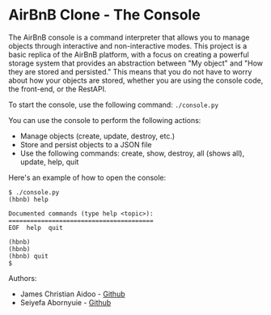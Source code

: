 # AirBnB Clone - The Console

The AirBnB console is a command interpreter that allows you to manage objects through interactive and non-interactive modes. This project is a basic replica of the AirBnB platform, with a focus on creating a powerful storage system that provides an abstraction between "My object" and "How they are stored and persisted." This means that you do not have to worry about how your objects are stored, whether you are using the console code, the front-end, or the RestAPI.

To start the console, use the following command: `./console.py`

You can use the console to perform the following actions:
- Manage objects (create, update, destroy, etc.)
- Store and persist objects to a JSON file
- Use the following commands: create, show, destroy, all (shows all), update, help, quit

Here's an example of how to open the console:

```
$ ./console.py
(hbnb) help

Documented commands (type help <topic>):
========================================
EOF  help  quit

(hbnb) 
(hbnb) 
(hbnb) quit
$
```


Authors:
- James Christian Aidoo - [Github](https://github.com/ghjimchris)
- Seiyefa Abornyuie - [Github](https://github.com/Aseye-1)
